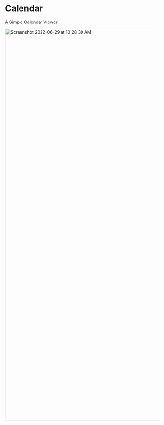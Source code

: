 # Calendar
A Simple Calendar Viewer 


<img width="1280" alt="Screenshot 2022-06-29 at 10 28 39 AM" src="https://user-images.githubusercontent.com/104516260/176355162-dfc108b9-3090-48be-be14-f9bed2f7f899.png">
